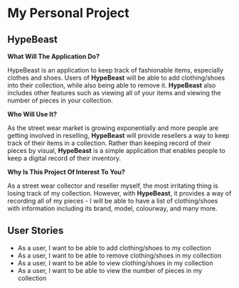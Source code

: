 # My Personal Project

## HypeBeast

**What Will The Application Do?**

HypeBeast is an application to keep track of fashionable items, especially clothes and shoes. Users of **HypeBeast**
will be able to add clothing/shoes into their collection, while also being able to remove it. **HypeBeast** also
includes other features such as viewing all of your items and viewing the number of pieces in your collection.

**Who Will Use It?**

As the street wear market is growing exponentially and more people are getting involved in reselling, **HypeBeast** will 
provide resellers a way to keep track of their items in a collection. Rather than keeping record of their pieces by 
visual, **HypeBeast** is a simple application that enables people to keep a digital record of their inventory.

**Why Is This Project Of Interest To You?**

As a street wear collector and reseller myself, the most irritating thing is losing track of my collection. However,
with **HypeBeast**, it provides a way of recording all of my pieces - I will be able to have a list of clothing/shoes 
with information including its brand, model, colourway, and many more.

## User Stories 

- As a user, I want to be able to add clothing/shoes to my collection
- As a user, I want to be able to remove clothing/shoes in my collection
- As a user, I want to be able to view clothing/shoes in my collection
- As a user, I want to be able to view the number of pieces in my collection